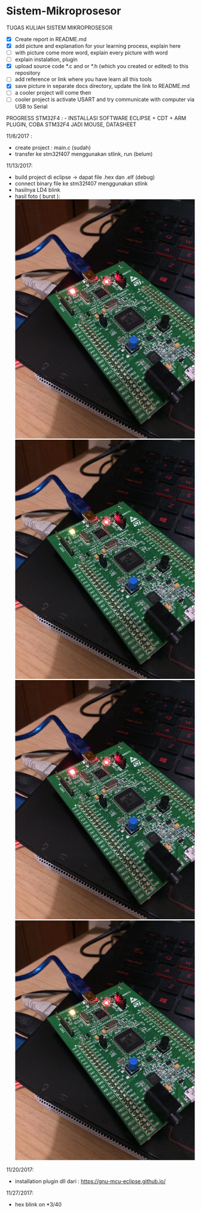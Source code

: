 # Sistem-Mikroprosesor
TUGAS KULIAH SISTEM MIKROPROSESOR

- [x] Create report in README.md
- [x] add picture and explanation for your learning process, explain here  
- [ ] with picture come more word, explain every picture with word  
- [ ] explain instalation, plugin  
- [x] upload source code *.c and or *.h (which you created or edited) to this repository  
- [ ] add reference or link where you have learn all this tools  
- [x] save picture in separate docs directory, update the link to README.md  
- [ ] a cooler project will come then  
- [ ] cooler project is activate USART and try communicate with computer via USB to Serial  

PROGRESS STM32F4 : - INSTALLASI SOFTWARE ECLIPSE + CDT + ARM PLUGIN, COBA STM32F4 JADI MOUSE, DATASHEET

11/6/2017 : 
- create project : main.c (sudah)
- transfer ke stm32f407 menggunakan stlink, run (belum)

11/13/2017: 
- build project di eclipse -> dapat file .hex dan .elf (debug)
- connect binary file ke stm32f407 menggunakan stlink
- hasilnya LD4 blink
- hasil foto  ( burst ):
            ![LD1 Blink (1)](https://github.com/leonardgozal/Sistem-Mikroprosesor/blob/master/docs/IMG_4585.JPG)
            ![LD1 Blink (2)](https://github.com/leonardgozal/Sistem-Mikroprosesor/blob/master/docs/IMG_4586.JPG)
            ![LD1 Blink (3)](https://github.com/leonardgozal/Sistem-Mikroprosesor/blob/master/docs/IMG_4587.JPG)
            ![LD1 Blink (4)](https://github.com/leonardgozal/Sistem-Mikroprosesor/blob/master/docs/IMG_4588.JPG)

11/20/2017:
- installation plugin dll dari : https://gnu-mcu-eclipse.github.io/

11/27/2017:
- hex blink on *3/40
